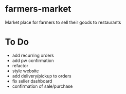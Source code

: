 # farmers-market
Market place for farmers to sell their goods to restaurants
# To Do
- add recurring orders
- add pw confirmation
- refactor
- style website
- add delivery/pickup to orders
- fix seller dashboard
- confirmation of sale/purchase

